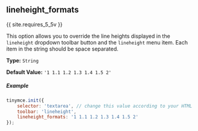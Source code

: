 ## lineheight_formats

{{ site.requires_5_5v }}

This option allows you to override the line heights displayed in the `lineheight` dropdown toolbar button and the `lineheight` menu item. Each item in the string should be space separated.

**Type:** `String`

**Default Value:** `'1 1.1 1.2 1.3 1.4 1.5 2'`

##### Example

```js
tinymce.init({
    selector: 'textarea', // change this value according to your HTML
    toolbar: 'lineheight',
    lineheight_formats: '1 1.1 1.2 1.3 1.4 1.5 2'
});
```